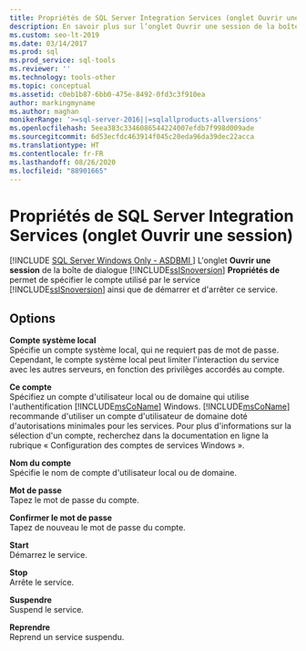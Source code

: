 ```yaml
---
title: Propriétés de SQL Server Integration Services (onglet Ouvrir une session)
description: En savoir plus sur l’onglet Ouvrir une session de la boîte de dialogue Propriétés de SQL Server Integration Services. Découvrez comment spécifier un compte et démarrer ou arrêter le service.
ms.custom: seo-lt-2019
ms.date: 03/14/2017
ms.prod: sql
ms.prod_service: sql-tools
ms.reviewer: ''
ms.technology: tools-other
ms.topic: conceptual
ms.assetid: c0eb1b87-6bb0-475e-8492-0fd3c3f910ea
author: markingmyname
ms.author: maghan
monikerRange: '>=sql-server-2016||=sqlallproducts-allversions'
ms.openlocfilehash: 5eea383c3346086544224007efdb7f998d009ade
ms.sourcegitcommit: 6d53ecfdc463914f045c20eda96da39dec22acca
ms.translationtype: HT
ms.contentlocale: fr-FR
ms.lasthandoff: 08/26/2020
ms.locfileid: "88901665"
---
```

# <a name="sql-server-integration-services-properties-log-on-tab"></a>Propriétés de SQL Server Integration Services (onglet Ouvrir une session)
[!INCLUDE [SQL Server Windows Only - ASDBMI ](../../includes/applies-to-version/sql-windows-only-asdbmi.md)]
  L'onglet **Ouvrir une session** de la boîte de dialogue [!INCLUDE[ssISnoversion](../../includes/ssisnoversion-md.md)] **Propriétés de** permet de spécifier le compte utilisé par le service [!INCLUDE[ssISnoversion](../../includes/ssisnoversion-md.md)] ainsi que de démarrer et d'arrêter ce service.  
  
## <a name="options"></a>Options  
 **Compte système local**  
 Spécifie un compte système local, qui ne requiert pas de mot de passe. Cependant, le compte système local peut limiter l'interaction du service avec les autres serveurs, en fonction des privilèges accordés au compte.  
  
 **Ce compte**  
 Spécifiez un compte d'utilisateur local ou de domaine qui utilise l'authentification [!INCLUDE[msCoName](../../includes/msconame-md.md)] Windows. [!INCLUDE[msCoName](../../includes/msconame-md.md)] recommande d'utiliser un compte d'utilisateur de domaine doté d'autorisations minimales pour les services. Pour plus d'informations sur la sélection d'un compte, recherchez dans la documentation en ligne la rubrique « Configuration des comptes de services Windows ».  
  
 **Nom du compte**  
 Spécifie le nom de compte d'utilisateur local ou de domaine.  
  
 **Mot de passe**  
 Tapez le mot de passe du compte.  
  
 **Confirmer le mot de passe**  
 Tapez de nouveau le mot de passe du compte.  
  
 **Start**  
 Démarrez le service.  
  
 **Stop**  
 Arrête le service.  
  
 **Suspendre**  
 Suspend le service.  
  
 **Reprendre**  
 Reprend un service suspendu.  
  
  
